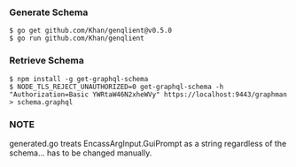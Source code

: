 ### Generate Schema

```
$ go get github.com/Khan/genqlient@v0.5.0
$ go run github.com/Khan/genqlient
```

### Retrieve Schema
```
$ npm install -g get-graphql-schema
$ NODE_TLS_REJECT_UNAUTHORIZED=0 get-graphql-schema -h "Authorization=Basic YWRtaW46N2xheWVy" https://localhost:9443/graphman > schema.graphql
```

### NOTE
generated.go treats EncassArgInput.GuiPrompt as a string regardless of the schema... has to be changed manually. 